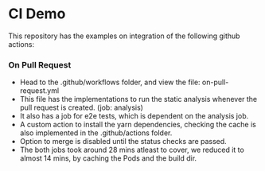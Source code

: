 # CI Demo

This repository has the examples on integration of the following github actions:

### On Pull Request
- Head to the .github/workflows folder, and view the file: on-pull-request.yml
- This file has the implementations to run the static analysis whenever the pull request is created. (job: analysis)
- It also has a job for e2e tests, which is dependent on the analysis job.
- A custom action to install the yarn dependencies, checking the cache is also implemented in the .github/actions folder.
- Option to merge is disabled until the status checks are passed.
- The both jobs took around 28 mins atleast to cover, we reduced it to almost 14 mins, by caching the Pods and the build dir.
